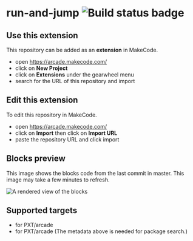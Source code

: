 # run-and-jump ![Build status badge](https://github.com/gideonmayhew/run-and-jump/workflows/MakeCode/badge.svg)



## Use this extension

This repository can be added as an **extension** in MakeCode.

* open https://arcade.makecode.com/
* click on **New Project**
* click on **Extensions** under the gearwheel menu
* search for the URL of this repository and import

## Edit this extension

To edit this repository in MakeCode.

* open https://arcade.makecode.com/
* click on **Import** then click on **Import URL**
* paste the repository URL and click import

## Blocks preview

This image shows the blocks code from the last commit in master.
This image may take a few minutes to refresh.

![A rendered view of the blocks](https://github.com/gideonmayhew/run-and-jump/raw/master/.makecode/blocks.png)

## Supported targets

* for PXT/arcade
* for PXT/arcade
(The metadata above is needed for package search.)

